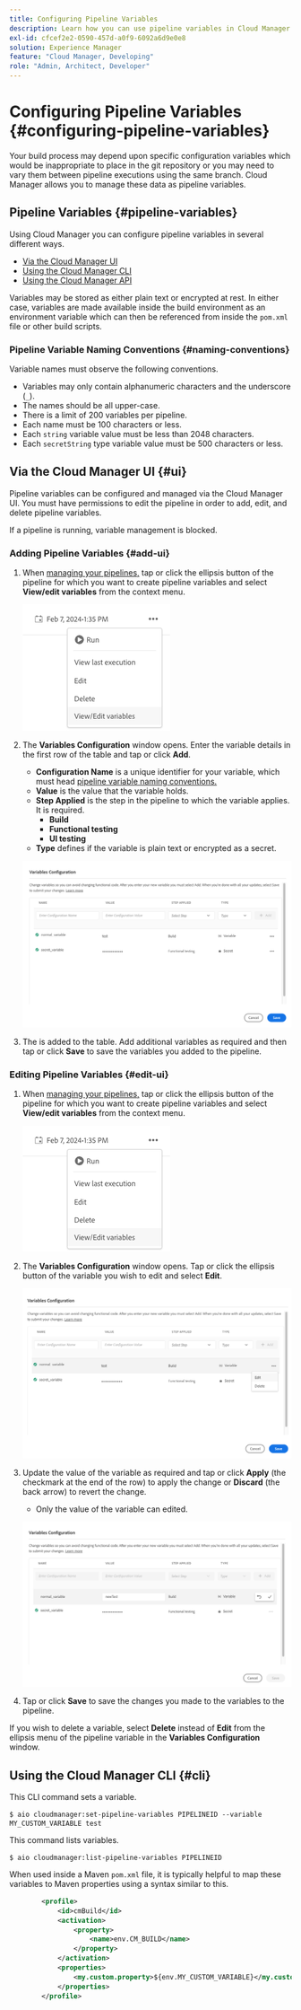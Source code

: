 ```yaml
---
title: Configuring Pipeline Variables
description: Learn how you can use pipeline variables in Cloud Manager to manage specific configuration variables for your build.
exl-id: cfcef2e2-0590-457d-a0f9-6092a6d9e0e8
solution: Experience Manager
feature: "Cloud Manager, Developing"
role: "Admin, Architect, Developer"
---
```

# Configuring Pipeline Variables {#configuring-pipeline-variables}

Your build process may depend upon specific configuration variables which would be inappropriate to place in the git repository or you may need to vary them between pipeline executions using the same branch. Cloud Manager allows you to manage these data as pipeline variables.

## Pipeline Variables {#pipeline-variables}

Using Cloud Manager you can configure pipeline variables in several different ways.

* [Via the Cloud Manager UI](#ui)
* [Using the Cloud Manager CLI](#cli)
* [Using the Cloud Manager API](https://developer.adobe.com/experience-cloud/cloud-manager/reference/api/#tag/Variables/operation/getPipelineVariables)

Variables may be stored as either plain text or encrypted at rest. In either case, variables are made available inside the build environment as an environment variable which can then be referenced from inside the `pom.xml` file or other build scripts.

### Pipeline Variable Naming Conventions {#naming-conventions}

Variable names must observe the following conventions.

* Variables may only contain alphanumeric characters and the underscore (`_`).
* The names should be all upper-case.
* There is a limit of 200 variables per pipeline.
* Each name must be 100 characters or less.
* Each `string` variable value must be less than 2048 characters.
* Each `secretString` type variable value must be 500 characters or less.

## Via the Cloud Manager UI {#ui}

Pipeline variables can be configured and managed via the Cloud Manager UI. You must have permissions to edit the pipeline in order to add, edit, and delete pipeline variables.

If a pipeline is running, variable management is blocked.

### Adding Pipeline Variables {#add-ui}

1. When [managing your pipelines,](/help/implementing/cloud-manager/configuring-pipelines/managing-pipelines.md) tap or click the ellipsis button of the pipeline for which you want to create pipeline variables and select **View/edit variables** from the context menu.

   ![View/edit pipeline variables](/help/implementing/cloud-manager/assets/pipeline-variables-view-edit.png)

1. The **Variables Configuration** window opens. Enter the variable details in the first row of the table and tap or click **Add**.

   * **Configuration Name** is a unique identifier for your variable, which must head [pipeline variable naming conventions.](#naming-conventions)
   * **Value** is the value that the variable holds.
   * **Step Applied** is the step in the pipeline to which the variable applies. It is required.
     * **Build**
     * **Functional testing**
     * **UI testing**
   * **Type** defines if the variable is plain text or encrypted as a secret.

   ![Add variable](/help/implementing/cloud-manager/assets/pipeline-variables-add-variable.png) 

1. The is added to the table. Add additional variables as required and then tap or click **Save** to save the variables you added to the pipeline.

### Editing Pipeline Variables {#edit-ui}

1. When [managing your pipelines,](/help/implementing/cloud-manager/configuring-pipelines/managing-pipelines.md) tap or click the ellipsis button of the pipeline for which you want to create pipeline variables and select **View/edit variables** from the context menu.

   ![View/edit pipeline variables](/help/implementing/cloud-manager/assets/pipeline-variables-view-edit.png)

1. The **Variables Configuration** window opens. Tap or click the ellipsis button of the variable you wish to edit and select **Edit**.

   ![Edit variable](/help/implementing/cloud-manager/assets/pipeline-variables-edit.png)

1. Update the value of the variable as required and tap or click **Apply** (the checkmark at the end of the row) to apply the change or **Discard** (the back arrow) to revert the change.

   * Only the value of the variable can edited.

   ![Editing a variable](/help/implementing/cloud-manager/assets/pipeline-variables-edit-save.png)

1. Tap or click **Save** to save the changes you made to the variables to the pipeline.

If you wish to delete a variable, select **Delete** instead of **Edit** from the ellipsis menu of the pipeline variable in the **Variables Configuration** window.

## Using the Cloud Manager CLI {#cli}

This CLI command sets a variable.

```shell
$ aio cloudmanager:set-pipeline-variables PIPELINEID --variable MY_CUSTOM_VARIABLE test
```

This command lists variables.

```shell
$ aio cloudmanager:list-pipeline-variables PIPELINEID
```

When used inside a Maven `pom.xml` file, it is typically helpful to map these variables to Maven properties using a syntax similar to this.

```xml
        <profile>
            <id>cmBuild</id>
            <activation>
                <property>
                    <name>env.CM_BUILD</name>
                </property>
            </activation>
            <properties>
                <my.custom.property>${env.MY_CUSTOM_VARIABLE}</my.custom.property> 
            </properties>
        </profile>
```

